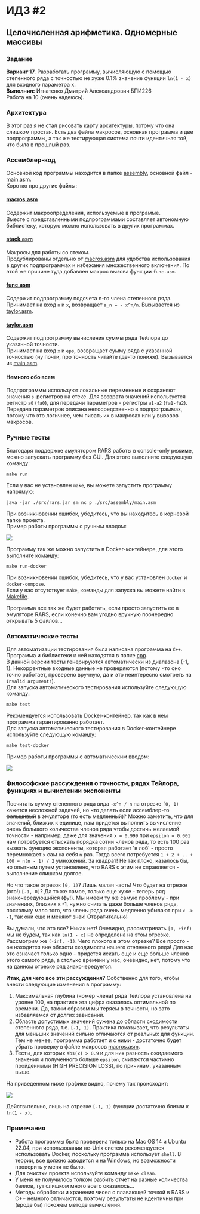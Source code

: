 # ИДЗ #2
## Целочисленная арифметика. Одномерные массивы

### Задание
**Вариант 17.** Разработать программу, вычисляющую с помощью степенного ряда с точностью не хуже 0.1% значение функции `ln(1 - x)` для входного параметра x.\
**Выполнил:** Игнатенко Дмитрий Александрович БПИ226\
Работа на 10 (очень надеюсь).

### Архитектура
В этот раз я не стал рисовать карту архитектуры, потому что она слишком простая. Есть два файла макросов, основная программа и две подпрограммы, а так же тестирующая система почти идентичная той, что была в прошлый раз.

### Ассемблер-код
Основной код программы находится в папке [assembly](src/assembly), основной файл - [main.asm](src/assembly/main.asm).\
Коротко про другие файлы:
#### [macros.asm](src/assembly/macros.asm)
Содержит макроопределения, используемые в программе.\
Вместе с представленными подпрограммами составляет автономную библиотеку, которую можно использовать в других программах.
#### [stack.asm](src/assembly/stack.asm)
Макросы для работы со стеком.\
Продублированы отдельно от [macros.asm](src/assembly/macros.asm) для удобства использования в других подпрограммах и избежания множественного включения. По этой же причине туда добавлен макрос вызова функции `func.asm`.
#### [func.asm](src/assembly/func.asm)
Содержит подпрограмму подсчета n-го члена степенного ряда.\
Принимает на вход `n` и `x`, возвращает `a_n = - x^n/n`. Вызывается из [taylor.asm](src/assembly/taylor.asm).
#### [taylor.asm](src/assembly/taylor.asm) 
Содержит подпрограмму вычисления суммы ряда Тейлора до указанной точности.\
Принимает на вход `x` и `eps`, возвращает сумму ряда с указанной точностью (ну почти, про точность читайте где-то пониже). Вызывается из [main.asm](src/assembly/main.asm).

#### Немного обо всем
Подпрограммы используют локальные переменные и сохраняют значения `s`-регистров на стеке. Для возврата значений используется регистр `a0` (`fa0`), для передачи параметров - регистры `a1-a2` (`fa1-fa2`).\
Передача параметров описана непосредственно в подпрограммах, потому что это логичнее, чем писать их в макросах или у вызовов макросов.
### Ручные тесты
Благодаря поддержке эмулятором RARS работы в console-only режиме, можно запускать программу без GUI. Для этого выполните следующую команду:
```shell
make run
```
Если у вас не установлен `make`, вы можете запустить программу напрямую:
```shell
java -jar ./src/rars.jar sm nc p ./src/assembly/main.asm
```
При возникновении ошибок, убедитесь, что вы находитесь в корневой папке проекта.\
Пример работы программы с ручным вводом:

![](images/manual_tests.png)

Программу так же можно запустить в Docker-контейнере, для этого выполните команду:
```shell
make run-docker
```
При возникновении ошибок, убедитесь, что у вас установлен `docker` и `docker-compose`.\
Если у вас отсутствует `make`, команды для запуска вы можете найти в [Makefile](Makefile).

Программа все так же будет работать, если просто запустить ее в эмуляторе RARS, если конечно вам угодно вручную поочередно открывать 5 файлов...

### Автоматические тесты
Для автоматизации тестирования была написана программа на `С++`.\
Программа и библиотеки к ней находятся в папке [cpp](src/cpp).\
В данной версии тесты генерируются автоматически из диапазона (-1, 1). Некорректные входные данные не проверяются (потому что оно точно работает, проверено вручную, да и это неинтересно смотреть на `Invalid argument!`).\
Для запуска автоматического тестирования используйте следующую команду:
```shell
make test
```

Рекомендуется использовать Docker-контейнер, так как в нем программа гарантированно работает.\
Для запуска автоматического тестирования в Docker-контейнере используйте следующую команду:
```shell
make test-docker
```

Пример работы программы с автоматическим вводом:

![](images/auto_tests.png)

### Философские рассуждения о точности, рядах Тейлора, функциях и вычислении экспоненты
Посчитать сумму степенного ряда вида `-x^n / n` на отрезке `[0, 1)` кажется несложной задачей, но что делать если ассемблер-то ~~фальшивый~~ в эмуляторе (то есть медленный)? Можно заметить, что для значений, близких к единице, нам придется выполнить вычисление очень большого количества членов ряда чтобы достичь желаемой точности - например, даже для значения `x = 0.999` при `epsilon = 0.001` нам потребуется отыскать порядка сотни членов ряда, то есть 100 раз вызвать функцию экспоненты, которая работает 'в лоб' - просто перемножает `x` сам на себя `n` раз. Тогда всего потребуется `1 + 2 + .. + 100 = n(n - 1) / 2` умножений. За квадрат! Не так плохо, казалось бы, но опытным путем установлено, что RARS с этим не справляется - выполнение слишком долгое. 

Но что такое отрезок `[0, 1)`? Лишь малая часть! Что будет на отрезке (ого!) `[-1, 0)`? Да то же самое, только еще хуже - теперь ряд знакочередующийся (фу!). Мы имеем ту же самую проблему - при значениях, близких к -1, нужно считать даже больше членов ряда, поскольку мало того, что члены ряда очень медленно убывают при `x -> -1`, так они еще и меняют знак! ~~Отвратительно!~~

Вы думали, что это все? Никак нет! Очевидно, рассматривать `[1, +inf)` мы не будем, так как `ln(1 - x)` не определена на этом отрезке. Рассмотрим же `(-inf, -1)`. Чего плохого в этом отрезке? Все просто - он находится вне области сходимости нашего степенного ряда! Для нас это означает только одно - придется искать еще и еще больше членов этого самого ряда, а столько времени у нас, очевидно, нет, потому что на данном отрезке ряд знакочередуется.

**Итак, для чего все эти рассуждения?** Собственно для того, чтобы внести следующие изменения в программу:
1. Максимальная глубина (номер члена) ряда Тейлора установлена на уровне 100, на практике эта цифра оказалась оптимальной по времени. Да, таким образом мы теряем в точности, но зато избавляемся от долгих зависаний. 
2. Область допустимых значений сужена до области сходимости степенного ряда, т.е. `[-1, 1)`. Практика показывает, что результаты для меньших значений сильно отличаются от реальных для функции. Тем не менее, программа работает и с ними - достаточно будет убрать проверку в файле макросов [macros.asm](src/assembly/macros.asm). 
3. Тесты, для которых `abs(x) > 0.9` и для них разность ожидаемого значения и полученного больше `epsilon`, считаются частично пройденными (HIGH PRECISION LOSS), по причинам, указанным выше.

На приведенном ниже графике видно, почему так происходит:

![](images/graph.png)

Действительно, лишь на отрезке `[-1, 1)` функции достаточно близки к `ln(1 - x)`.

### Примечания
* Работа программы была проверена только на Mac OS 14 и Ubuntu 22.04, при использовании не-Unix систем рекомендуется использовать Docker, поскольку программа использует `shell`. В теории, все должно заводится и на Windows, но возможности проверить у меня не было.
* Для очистки проекта используйте команду `make clean`.
* У меня не получилось толком разбить отчет на разные количества баллов, тут слишком много всего оказалось...
* Методы обработки и хранения чисел с плавающей точкой в RARS и C++ немного отличаются, поэтому результаты не идентичны при (вроде бы) похожем методе вычисления. 
